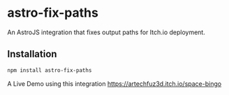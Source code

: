 # astro-fix-paths

An AstroJS integration that fixes output paths for Itch.io deployment.

## Installation

```sh
npm install astro-fix-paths
```

A Live Demo using this integration
<https://artechfuz3d.itch.io/space-bingo>
